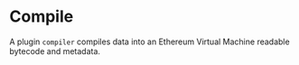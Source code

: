 # Compile

A plugin `compiler` compiles data into an Ethereum Virtual Machine readable bytecode and metadata.